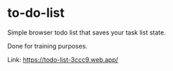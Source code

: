 # to-do-list
Simple browser todo list that saves your task list state.

Done for training purposes.

Link: https://todo-list-3ccc9.web.app/
